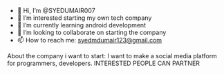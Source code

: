 - 👋 Hi, I’m @SYEDUMAIR007
- 👀 I’m interested starting my own tech company
- 🌱 I’m currently learning android development
- 💞️ I’m looking to collaborate on starting the company
- 📫 How to reach me: syedmdumair123@gmail.com

About the company i want to start:
I want to make a social media platform for programmers, developers.
INTERESTED PEOPLE CAN PARTNER
<!---
SYEDUMAIR007/SYEDUMAIR007 is a ✨ special ✨ repository because its `README.md` (this file) appears on your GitHub profile.
You can click the Preview link to take a look at your changes.
--->

